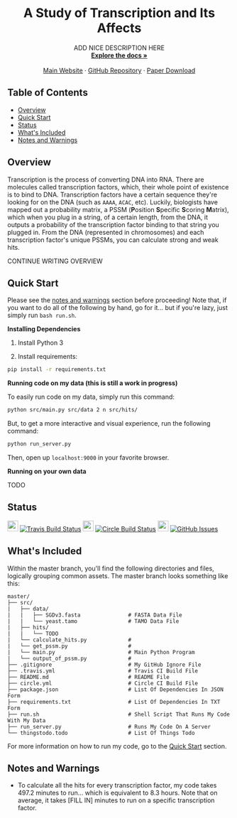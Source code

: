 <p align="center">
<!--   <a href="">
    <img src="research_project_logo.svg" alt="" width=72 height=72>
  </a> -->

  <h1 align="center">A Study of Transcription and Its Affects</h1>

  <p align="center">
    ADD NICE DESCRIPTION HERE
    <br>
    <a href="https://johnletey.github.io/A-Study-of-Transcription-and-Its-Affects/docs/home/"><strong>Explore the docs »</strong></a>
    <br>
    <br>
    <a href="https://johnletey.github.io/A-Study-of-Transcription-and-Its-Affects">Main Website</a>
    ·
    <a href="https://github.com/johnletey/A-Study-of-Transcription-and-Its-Affects">GitHub Repository</a>
    ·
    <a href="https://github.com/johnletey/A-Study-of-Transcription-and-Its-Affects/raw/master/paper/main.pdf">Paper Download</a>
  </p>
</p>

## Table of Contents

- [Overview](#overview)
- [Quick Start](#quick-start)
- [Status](#status)
- [What's Included](#whats-included)
- [Notes and Warnings](#notes-and-warnings)

## Overview

Transcription is the process of converting DNA into RNA. There are molecules called transcription factors, which, their whole point of existence is to bind to DNA. Transcription factors have a certain sequence they're looking for on the DNA (such as `AAAA`, `ACAC`, etc). Luckily, biologists have mapped out a probability matrix, a PSSM (**P**osition **S**pecific **S**coring **M**atrix), which when you plug in a string, of a certain length, from the DNA, it outputs a probability of the transcription factor binding to that string you plugged in. From the DNA (represented in chromosomes) and each transcription factor's unique PSSMs, you can calculate strong and weak hits.

CONTINUE WRITING OVERVIEW

## Quick Start

Please see the [notes and warnings](#notes-and-warnings) section before proceeding! Note that, if you want to do all of the following by hand, go for it... but if you're lazy, just simply run `bash run.sh`.

**Installing Dependencies**

1. Install Python 3

2. Install requirements:

```sh
pip install -r requirements.txt
```

**Running code on my data (this is still a work in progress)**

To easily run code on my data, simply run this command:

```sh
python src/main.py src/data 2 n src/hits/
```

But, to get a more interactive and visual experience, run the following command:

```sh
python run_server.py
```

Then, open up `localhost:9000` in your favorite browser.

**Running on your own data**

TODO

## Status

<img src="https://cdn.travis-ci.org/images/favicon-c566132d45ab1a9bcae64d8d90e4378a.svg" width=24 height=24/> [![Travis Build Status][travis-image]][travis-url] <img src="https://circleci.com/favicon.ico" width=24 height=24/> [![Circle Build Status][circle-image]][circle-url] <img src="https://assets-cdn.github.com/favicon.ico" width=24 height=24/> [![GitHub Issues][issues-image]][issues-url]

<!-- [![Binder](https://mybinder.org/badge.svg)](https://mybinder.org/v2/gh/johnletey/A-Study-of-Transcription-and-Its-Affects-Demo/master) -->

<!-- <img src="https://ci.appveyor.com/favicon.ico" width=24 height=24/> [![Appveyor Build Status][appveyor-image]][appveyor-url] -->

<!-- [![Coded by John Letey][coded-by-image]][coded-by-url] -->

## What's Included

Within the master branch, you'll find the following directories and files, logically grouping common assets. The master branch looks something like this:

```
master/
├── src/
|   ├── data/
|   |   ├── SGDv3.fasta               # FASTA Data File
|   |   └── yeast.tamo                # TAMO Data File
|   ├── hits/
|   |   └── TODO
|   └── calculate_hits.py             #
|   └── get_pssm.py                   #
|   └── main.py                       # Main Python Program
|   └── output_of_pssm.py             #
├── .gitignore                        # My GitHub Ignore File
├── .travis.yml                       # Travis CI Build File
├── README.md                         # README File
├── circle.yml                        # Circle CI Build File
├── package.json                      # List Of Dependencies In JSON Form
├── requirements.txt                  # List Of Dependencies In TXT Form
├── run.sh                            # Shell Script That Runs My Code With My Data
├── run_server.py                     # Runs My Code On A Server
└── thingstodo.todo                   # List Of Things Todo
```

For more information on how to run my code, go to the [Quick Start](#quick-start) section.

## Notes and Warnings

* To calculate all the hits for every transcription factor, my code takes 497.2 minutes to run... which is equivalent to 8.3 hours. Note that on average, it takes [FILL IN] minutes to run on a specific transcription factor.

<!-- begin Badges -->

[travis-url]: https://travis-ci.org/johnletey/A-Study-of-Transcription-and-Its-Affects
[travis-image]: https://img.shields.io/travis/johnletey/A-Study-of-Transcription-and-Its-Affects/master.svg?style=flat-square

<!-- [appveyor-url]: https://ci.appveyor.com/project/johnletey/A-Study-of-Transcription-and-Its-Affects
[appveyor-image]: https://ci.appveyor.com/api/projects/status/?svg=true?style=flat-square -->

[circle-url]: https://circleci.com/gh/johnletey/A-Study-of-Transcription-and-Its-Affects
[circle-image]: https://img.shields.io/circleci/project/github/johnletey/A-Study-of-Transcription-and-Its-Affects/master.svg?style=flat-square

[issues-url]: https://github.com/johnletey/A-Study-of-Transcription-and-Its-Affects/issues
[issues-image]: https://img.shields.io/github/issues/johnletey/A-Study-of-Transcription-and-Its-Affects.svg?style=flat-square

<!-- [coded-by-url]: https://github.com/johnletey
[coded-by-image]: https://img.shields.io/badge/%3C%2F%3E%20by-John%20Letey-3085d6.svg?style=flat-square -->

<!-- end Badges -->
